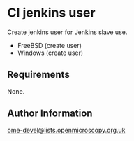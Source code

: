 CI jenkins user
===============

Create jenkins user for Jenkins slave use.

- FreeBSD (create user)
- Windows (create user)

Requirements
------------

None.

Author Information
------------------

ome-devel@lists.openmicroscopy.org.uk
